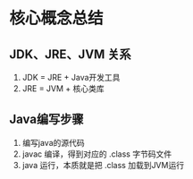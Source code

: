 # 核心概念总结

## JDK、JRE、JVM 关系
1. JDK = JRE + Java开发工具  
2. JRE = JVM + 核心类库

## Java编写步骤
1. 编写java的源代码
2. javac 编译，得到对应的 .class 字节码文件
3. java 运行，本质就是把 .class 加载到JVM运行